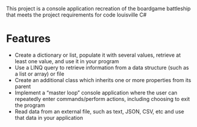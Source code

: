 This project is a console application recreation of the boardgame battleship that meets the project requirements for code louisville C#
# Features
- Create a dictionary or list, populate it with several values, retrieve at least one value, and use it in your program
- Use a LINQ query to retrieve information from a data structure (such as a list or array) or file
- Create an additional class which inherits one or more properties from its parent
- Implement a “master loop” console application where the user can repeatedly enter commands/perform actions, including choosing to exit the program
- Read data from an external file, such as text, JSON, CSV, etc and use that data in your application
